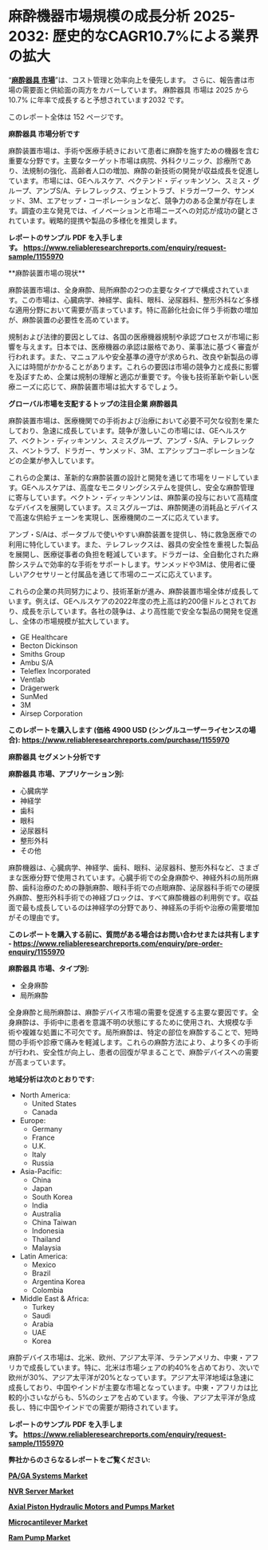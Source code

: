 <p><h1>麻酔機器市場規模の成長分析 2025-2032: 歴史的なCAGR10.7%による業界の拡大</h1></p><p>&ldquo;<strong><a href="https://www.reliableresearchreports.com/anesthesia-devices-r1155970?utm_campaign=107&utm_medium=9&utm_source=Github&utm_content=ia&utm_term=25032025&utm_id=anesthesia-devices">麻酔器具 市場</a></strong>&rdquo;は、コスト管理と効率向上を優先します。 さらに、報告書は市場の需要面と供給面の両方をカバーしています。 麻酔器具 市場は 2025 から 10.7% に年率で成長すると予想されています2032 です。</p>
<p>このレポート全体は 152 ページです。</p>
<p><strong>麻酔器具 市場分析です</strong></p>
<p><p>麻酔装置市場は、手術や医療手続きにおいて患者に麻酔を施すための機器を含む重要な分野です。主要なターゲット市場は病院、外科クリニック、診療所であり、法規制の強化、高齢者人口の増加、麻酔の新技術の開発が収益成長を促進しています。市場には、GEヘルスケア、ベクテンド・ディッキンソン、スミス・グループ、アンブS/A、テレフレックス、ヴェントラブ、ドラガーワーク、サンメッド、3M、エアセップ・コーポレーションなど、競争力のある企業が存在します。調査の主な発見では、イノベーションと市場ニーズへの対応が成功の鍵とされています。戦略的提携や製品の多様化を推奨します。</p></p>
<p><strong>レポートのサンプル PDF を入手します。&nbsp;<a href="https://www.reliableresearchreports.com/enquiry/request-sample/1155970?utm_campaign=107&utm_medium=9&utm_source=Github&utm_content=ia&utm_term=25032025&utm_id=anesthesia-devices">https://www.reliableresearchreports.com/enquiry/request-sample/1155970</a></strong></p>
<p><p>**麻酔装置市場の現状**</p><p>麻酔装置市場は、全身麻酔、局所麻酔の2つの主要なタイプで構成されています。この市場は、心臓病学、神経学、歯科、眼科、泌尿器科、整形外科など多様な適用分野において需要が高まっています。特に高齢化社会に伴う手術数の増加が、麻酔装置の必要性を高めています。</p><p>規制および法律的要因としては、各国の医療機器規制や承認プロセスが市場に影響を与えます。日本では、医療機器の承認は厳格であり、薬事法に基づく審査が行われます。また、マニュアルや安全基準の遵守が求められ、改良や新製品の導入には時間がかかることがあります。これらの要因は市場の競争力と成長に影響を及ぼすため、企業は規制の理解と適応が重要です。今後も技術革新や新しい医療ニーズに応じて、麻酔装置市場は拡大するでしょう。</p></p>
<p><strong>グローバル市場を支配するトップの注目企業 麻酔器具</strong></p>
<p><p>麻酔装置市場は、医療機関での手術および治療において必要不可欠な役割を果たしており、急速に成長しています。競争が激しいこの市場には、GEヘルスケア、ベクトン・ディッキンソン、スミスグループ、アンブ・S/A、テレフレックス、ベントラブ、ドラガー、サンメッド、3M、エアシップコーポレーションなどの企業が参入しています。</p><p>これらの企業は、革新的な麻酔装置の設計と開発を通じて市場をリードしています。GEヘルスケアは、高度なモニタリングシステムを提供し、安全な麻酔管理に寄与しています。ベクトン・ディッキンソンは、麻酔薬の投与において高精度なデバイスを展開しています。スミスグループは、麻酔関連の消耗品とデバイスで高速な供給チェーンを実現し、医療機関のニーズに応えています。</p><p>アンブ・S/Aは、ポータブルで使いやすい麻酔装置を提供し、特に救急医療での利用に特化しています。また、テレフレックスは、器具の安全性を重視した製品を展開し、医療従事者の負担を軽減しています。ドラガーは、全自動化された麻酔システムで効率的な手術をサポートします。サンメッドや3Mは、使用者に優しいアクセサリーと付属品を通じて市場のニーズに応えています。</p><p>これらの企業の共同努力により、技術革新が進み、麻酔装置市場全体が成長しています。例えば、GEヘルスケアの2022年度の売上高は約200億ドルとされており、成長を示しています。各社の競争は、より高性能で安全な製品の開発を促進し、全体の市場規模が拡大しています。</p></p>
<p><ul><li>GE Healthcare</li><li>Becton Dickinson</li><li>Smiths Group</li><li>Ambu S/A</li><li>Teleflex Incorporated</li><li>Ventlab</li><li>Drägerwerk</li><li>SunMed</li><li>3M</li><li>Airsep Corporation</li></ul></p>
<p><strong>このレポートを購入します (価格 4900 USD (シングルユーザーライセンスの場合):&nbsp;<a href="https://www.reliableresearchreports.com/purchase/1155970?utm_campaign=107&utm_medium=9&utm_source=Github&utm_content=ia&utm_term=25032025&utm_id=anesthesia-devices">https://www.reliableresearchreports.com/purchase/1155970</a></strong></p>
<p><strong>麻酔器具 セグメント分析です</strong></p>
<p><strong>麻酔器具 市場、アプリケーション別:</strong></p>
<p><ul><li>心臓病学</li><li>神経学</li><li>歯科</li><li>眼科</li><li>泌尿器科</li><li>整形外科</li><li>その他</li></ul></p>
<p><p>麻酔機器は、心臓病学、神経学、歯科、眼科、泌尿器科、整形外科など、さまざまな医療分野で使用されています。心臓手術での全身麻酔や、神経外科の局所麻酔、歯科治療のための静脈麻酔、眼科手術での点眼麻酔、泌尿器科手術での硬膜外麻酔、整形外科手術での神経ブロックは、すべて麻酔機器の利用例です。収益面で最も成長しているのは神経学の分野であり、神経系の手術や治療の需要増加がその理由です。</p></p>
<p><strong>このレポートを購入する前に、質問がある場合はお問い合わせまたは共有します - <a href="https://www.reliableresearchreports.com/enquiry/pre-order-enquiry/1155970?utm_campaign=107&utm_medium=9&utm_source=Github&utm_content=ia&utm_term=25032025&utm_id=anesthesia-devices">https://www.reliableresearchreports.com/enquiry/pre-order-enquiry/1155970</a></strong></p>
<p><strong>麻酔器具 市場、タイプ別:</strong></p>
<p><ul><li>全身麻酔</li><li>局所麻酔</li></ul></p>
<p><p>全身麻酔と局所麻酔は、麻酔デバイス市場の需要を促進する主要な要因です。全身麻酔は、手術中に患者を意識不明の状態にするために使用され、大規模な手術や複雑な処置に不可欠です。局所麻酔は、特定の部位を麻酔することで、短時間の手術や診療で痛みを軽減します。これらの麻酔方法により、より多くの手術が行われ、安全性が向上し、患者の回復が早まることで、麻酔デバイスへの需要が高まっています。</p></p>
<p><strong>地域分析は次のとおりです:</strong></p>
<p><ul>
    <li>
        North America:
        <ul>
            <li>United States</li>
            <li>Canada</li>
        </ul>
    </li>
    <li>
        Europe:
        <ul>
            <li>Germany</li>
            <li>France</li>
            <li>U.K.</li>
            <li>Italy</li>
            <li>Russia</li>
        </ul>
    </li>
    <li>
        Asia-Pacific:
        <ul>
            <li>China</li>
            <li>Japan</li>
            <li>South Korea</li>
            <li>India</li>
            <li>Australia</li>
            <li>China Taiwan</li>
            <li>Indonesia</li>
            <li>Thailand</li>
            <li>Malaysia</li>
        </ul>
    </li>
    <li>
        Latin America:
        <ul>
            <li>Mexico</li>
            <li>Brazil</li>
            <li>Argentina Korea</li>
            <li>Colombia</li>
        </ul>
    </li>
    <li>
        Middle East & Africa:
        <ul>
            <li>Turkey</li>
            <li>Saudi</li>
            <li>Arabia</li>
            <li>UAE</li>
            <li>Korea</li>
        </ul>
    </li>
    </ul></p>
<p><p>麻酔デバイス市場は、北米、欧州、アジア太平洋、ラテンアメリカ、中東・アフリカで成長しています。特に、北米は市場シェアの約40%を占めており、次いで欧州が30%、アジア太平洋が20%となっています。アジア太平洋地域は急速に成長しており、中国やインドが主要な市場となっています。中東・アフリカは比較的小さいながらも、5%のシェアを占めています。今後、アジア太平洋が急成長し、特に中国やインドでの需要が期待されています。</p></p>
<p><strong>レポートのサンプル PDF を入手します。&nbsp;<a href="https://www.reliableresearchreports.com/enquiry/request-sample/1155970?utm_campaign=107&utm_medium=9&utm_source=Github&utm_content=ia&utm_term=25032025&utm_id=anesthesia-devices">https://www.reliableresearchreports.com/enquiry/request-sample/1155970</a></strong></p>
<p><strong></strong></p>
<p><strong></strong></p>
<p><strong></strong></p>
<p><strong></strong></p>
<p><strong>弊社からのさらなるレポートをご覧ください:</strong></p>
<p><strong><p><a href="https://github.com/reahmmunises/Market-Research-Report-List-1/blob/main/paga-systems-market.md?utm_campaign=107&utm_medium=9&utm_source=Github&utm_content=ia&utm_term=25032025&utm_id=anesthesia-devices">PA/GA Systems Market</a></p><p><a href="https://github.com/moratronak3q/Market-Research-Report-List-1/blob/main/nvr-server-market.md?utm_campaign=107&utm_medium=9&utm_source=Github&utm_content=ia&utm_term=25032025&utm_id=anesthesia-devices">NVR Server Market</a></p><p><a href="https://github.com/pilukypalis/Market-Research-Report-List-1/blob/main/axial-piston-hydraulic-motors-and-pumps-market.md?utm_campaign=107&utm_medium=9&utm_source=Github&utm_content=ia&utm_term=25032025&utm_id=anesthesia-devices">Axial Piston Hydraulic Motors and Pumps Market</a></p><p><a href="https://github.com/jugutstam/Market-Research-Report-List-1/blob/main/microcantilever-market.md?utm_campaign=107&utm_medium=9&utm_source=Github&utm_content=ia&utm_term=25032025&utm_id=anesthesia-devices">Microcantilever Market</a></p><p><a href="https://github.com/zakkistuey/Market-Research-Report-List-1/blob/main/ram-pump-market.md?utm_campaign=107&utm_medium=9&utm_source=Github&utm_content=ia&utm_term=25032025&utm_id=anesthesia-devices">Ram Pump Market</a></p></strong></p>